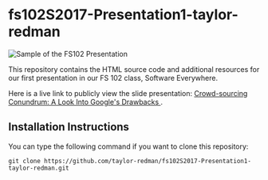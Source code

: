 # fs102S2017-Presentation1-taylor-redman

![Sample of the FS102 Presentation](/img/Pres1_screenshot.png)

This repository contains the HTML source code and additional resources for our first presentation in our FS 102 class, Software Everywhere.

Here is a live link to publicly view the slide presentation:
[Crowd-sourcing Conundrum: A Look Into Google's Drawbacks
](https://rawgit.com/taylor-redman/fs102S2017-Presentation2-taylor-redman/master/sbst2016_position.html).

## Installation Instructions

You can type the following command if you want to clone this repository:

```shell
git clone https://github.com/taylor-redman/fs102S2017-Presentation1-taylor-redman.git
```
